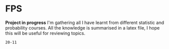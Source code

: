 # FPS
**Project in progress**
I'm gathering all I have learnt from different statistic and probability courses. All the knowledge is summarised in a latex file, I hope this will be useful for reviewing topics.

`20-11`
